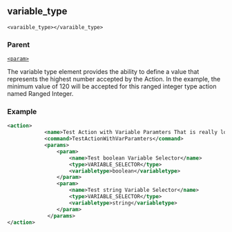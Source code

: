 ## variable\_type

`<varaible_type></varaible_type>`


### Parent

[`<param>`][1]


The variable type element provides the ability to define a value that represents the highest number accepted by the Action. In the example, the minimum value of 120 will be accepted for this ranged integer type action named Ranged Integer.

### Example

```xml
<action>
			<name>Test Action with Variable Paramters That is really long</name>
			<command>TestActionWithVarParamters</command>
			<params>
				<param>
					<name>Test boolean Variable Selector</name>
					<type>VARIABLE_SELECTOR</type>
					<variabletype>boolean</variabletype>
				</param>
				<param>
					<name>Test string Variable Selector</name>
					<type>VARIABLE_SELECTOR</type>
					<variabletype>string</variabletype>
				</param>
             </params>
</action>
```






[1]:	https://verbose-telegram-5004f902.pages.github.io/#actions-xml-param